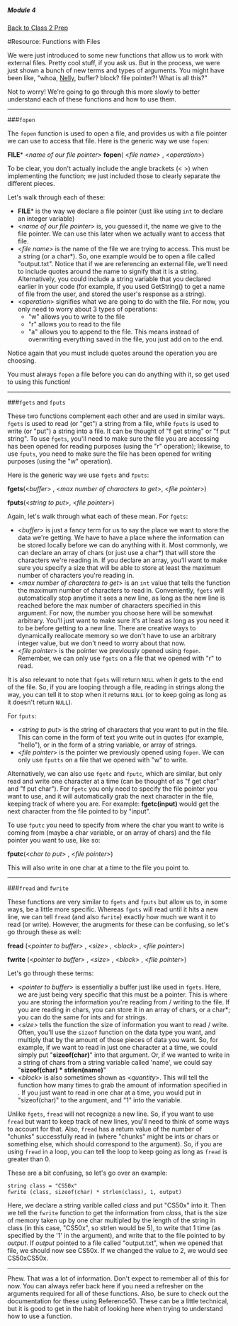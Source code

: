 ##### Module 4

[Back to Class 2 Prep](../../class1-prep##files-hex)

#Resource: Functions with Files

We were just introduced to some new functions that allow us to work with external files. Pretty cool stuff, if you ask us. But in the process, we were just shown a bunch of new terms and types of arguments. You might have been like, "whoa, <a href="https://www.youtube.com/watch?v=Y5qKNlcUwKs" target="_blank">Nelly</a>, buffer? block? file pointer?! What is all this?" 

Not to worry! We're going to go through this more slowly to better understand each of these functions and how to use them. 
***
###`fopen`

The `fopen` function is used to open a file, and provides us with a file pointer we can use to access that file. Here is the generic way we use `fopen`:

**FILE*** <_name of our file pointer_> __fopen__( <_file name_> , <_operation_>)

To be clear, you don't actually include the angle brackets (< >) when implementing the function; we just included those to clearly separate the different pieces.

Let's walk through each of these:
* **FILE*** is the way we declare a file pointer (just like using `int` to declare an integer variable)
* <_name of our file pointer_> is, you guessed it, the name we give to the file pointer. We can use this later when we actually want to access that file. 
* <_file name_> is the name of the file we are trying to access. This must be a string (or a char*). So, one example would be to open a file called "output.txt". Notice that if we are referencing an external file, we'll need to include quotes around the name to signify that it is a string. Alternatively, you could include a string variable that you declared earlier in your code (for example, if you used GetString() to get a name of file from the user, and stored the user's response as a string).
* <_operation_> signifies what we are going to do with the file. For now, you only need to worry about 3 types of operations:
  * "w" allows you to write to the file
  * "r" allows you to read to the file
  * "a" allows you to append to the file. This means instead of overwriting everything saved in the file, you just add on to the end.

Notice again that you must include quotes around the operation you are choosing.

You must always `fopen` a file before you can do anything with it, so get used to using this function!
***
###`fgets` and `fputs`

These two functions complement each other and are used in similar ways. `fgets` is used to read (or "get") a string from a file, while `fputs` is used to write (or "put") a string into a file. It can be thought of "f get string" or "f put string". To use `fgets`, you'll need to make sure the file you are accessing has been opened for reading purposes (using the "r" operation); likewise, to use `fputs`, you need to make sure the file has been opened for writing purposes (using the "w" operation). 

Here is the generic way we use `fgets` and `fputs`:

__fgets__(<_buffer_> , <_max number of characters to get_>, <_file pointer_>)
  
__fputs__(<_string to put_>, <_file pointer_>)

Again, let's walk through what each of these mean. For `fgets`:
* <_buffer_> is just a fancy term for us to say the place we want to store the data we're getting. We have to have a place where the information can be stored locally before we can do anything with it. Most commonly, we can declare an array of chars (or just use a char*) that will store the characters we're reading in. If you declare an array, you'll want to make sure you specify a size that will be able to store at least the maximum number of characters you're reading in. 
* <_max number of characters to get_> is an `int` value that tells the function the maximum number of characters to read in. Conveniently, `fgets` will automatically stop anytime it sees a new line, as long as the new line is reached before the max number of characters specified in this argument. For now, the number you choose here will be somewhat arbitrary. You'll just want to make sure it's at least as long as you need it to be before getting to a new line. There are creative ways to dynamically reallocate memory so we don't have to use an arbitrary integer value, but we don't need to worry about that now.
* <_file pointer_> is the pointer we previously opened using `fopen`. Remember, we can only use `fgets` on a file that we opened with "r" to read.

It is also relevant to note that `fgets` will return `NULL` when it gets to the end of the file. So, if you are looping through a file, reading in strings along the way, you can tell it to stop when it returns `NULL` (or to keep going as long as it doesn't return `NULL`). 

For `fputs`:
* <_string to put_> is the string of characters that you want to put in the file. This can come in the form of text you write out in quotes (for example, "hello"), or in the form of a string variable, or array of strings.
* <_file pointer_> is the pointer we previously opened using `fopen`. We can only use `fputts` on a file that we opened with "w" to write.

Alternatively, we can also use `fgetc` and `fputc`, which are similar, but only read and write one character at a time (can be thought of as "f get char" and "f put char"). For `fgetc` you only need to specify the file pointer you want to use, and it will automatically grab the next character in the file, keeping track of where you are. For example: __fgetc(input)__ would get the next character from the file pointed to by "input".

To use `fputc` you need to specify from where the char you want to write is coming from (maybe a char variable, or an array of chars) and the file pointer you want to use, like so:

__fputc__(<_char to put_> , <_file pointer_>)

This will also write in one char at a time to the file you point to. 
***
###`fread` and `fwrite`

These functions are very similar to `fgets` and `fputs` but allow us to, in some ways, be a little more specific. Whereas `fgets` will read until it hits a new line, we can tell `fread` (and also `fwrite`) exactly how much we want it to read (or write). However, the arugments for these can be confusing, so let's go through these as well:

__fread__ (<_pointer to buffer_> , <_size_> , <_block_> , <_file pointer_>)

__fwrite__ (<_pointer to buffer_> , <_size_> , <_block_> , <_file pointer_>)

Let's go through these terms:
* <_pointer to buffer_> is essentially a buffer just like used in `fgets`. Here, we are just being very specific that this must be a pointer. This is where you are storing the information you're reading from / writing to the file. If you are reading in chars, you can store it in an array of chars, or a char*; you can do the same for ints and for strings. 
* <_size_> tells the function the size of information you want to read / write. Often, you'll use the `sizeof` function on the data type you want, and multiply that by the amount of those pieces of data you want. So, for example, if we want to read in just one character at a time, we could simply put "__sizeof(char)__" into that argument. Or, if we wanted to write in a string of chars from a string variable called 'name', we could say "__sizeof(char) * strlen(name)__"
* <_block_> is also sometimes shown as <_quantity_>. This will tell the function how many times to grab the amount of information specified in <size>. If you just want to read in one char at a time, you would put in "sizeof(char)" to the <size> argument, and "1" into the <block> variable. 

Unlike `fgets`, `fread` will not recognize a new line. So, if you want to use `fread` but want to keep track of new lines, you'll need to think of some ways to account for that. Also, `fread` has a return value of the number of "chunks" successfully read in (where "chunks" might be ints or chars or something else, which should correspond to the <block> argument). So, if you are using `fread` in a loop, you can tell the loop to keep going as long as `fread` is greater than 0.

These are a bit confusing, so let's go over an example:

```
string class = "CS50x"
fwrite (class, sizeof(char) * strlen(class), 1, output)
```
Here, we declare a string varible called _class_ and put "CS50x" into it. Then we tell the `fwrite` function to get the information from _class_, that is the size of memory taken up by one char multipled by the length of the string in class (in this case, "CS50x", so strlen would be 5), to write that 1 time (as specified by the '1' in the <block> argument), and write that to the file pointed to by _output_. If _output_ pointed to a file called "output.txt", when we opened that file, we should now see CS50x. If we changed the <block> value to 2, we would see CS50xCS50x. 
***
Phew. That was a lot of information. Don't expect to remember all of this for now. You can always refer back here if you need a refresher on the arguments required for all of these functions. Also, be sure to check out the documentation for these using Reference50. These can be a little technical, but it is good to get in the habit of looking here when trying to understand how to use a function. 
